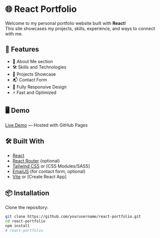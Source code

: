 # 🌐 React Portfolio

Welcome to my personal portfolio website built with **React**!  
This site showcases my projects, skills, experience, and ways to connect with me.

## 🚀 Features

- 💼 About Me section
- 🛠️ Skills and Technologies
- 📂 Projects Showcase
- 📬 Contact Form
- 📱 Fully Responsive Design
- ⚡ Fast and Optimized

## 🖥️ Demo

[Live Demo](https://yourusername.github.io/react-portfolio) — Hosted with GitHub Pages

## 🛠️ Built With

- [React](https://reactjs.org/)
- [React Router](https://reactrouter.com/) (optional)
- [Tailwind CSS](https://tailwindcss.com/) or [CSS Modules/SASS]
- [EmailJS](https://www.emailjs.com/) (for contact form, optional)
- [Vite](https://vitejs.dev/) or [Create React App]

## 📦 Installation

Clone the repository:

```bash
git clone https://github.com/yourusername/react-portfolio.git
cd react-portfolio
npm install
# react-portfolio
